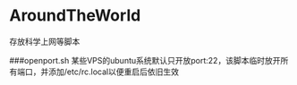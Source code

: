 # AroundTheWorld
存放科学上网等脚本

###openport.sh
某些VPS的ubuntu系统默认只开放port:22，该脚本临时放开所有端口，并添加/etc/rc.local以便重启后依旧生效